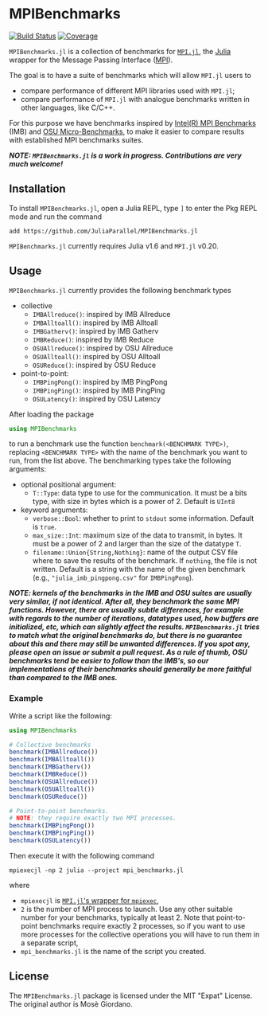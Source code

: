 # MPIBenchmarks

<!-- [![Stable](https://img.shields.io/badge/docs-stable-blue.svg)](https://JuliaParallel.github.io/MPIBenchmarks.jl/stable) -->
<!-- [![Dev](https://img.shields.io/badge/docs-dev-blue.svg)](https://JuliaParallel.github.io/MPIBenchmarks.jl/dev) -->
[![Build Status](https://github.com/JuliaParallel/MPIBenchmarks.jl/actions/workflows/CI.yml/badge.svg?branch=main)](https://github.com/JuliaParallel/MPIBenchmarks.jl/actions/workflows/CI.yml?query=branch%3Amain)
[![Coverage](https://codecov.io/gh/JuliaParallel/MPIBenchmarks.jl/branch/main/graph/badge.svg)](https://codecov.io/gh/JuliaParallel/MPIBenchmarks.jl)

`MPIBenchmarks.jl` is a collection of benchmarks for
[`MPI.jl`](https://github.com/JuliaParallel/MPI.jl), the
[Julia](https://julialang.org/) wrapper for the Message Passing Interface
([MPI](https://www.mpi-forum.org/)).

The goal is to have a suite of benchmarks which will allow `MPI.jl` users to

* compare performance of different MPI libraries used with `MPI.jl`;
* compare performance of `MPI.jl` with analogue benchmarks written in other languages, like
  C/C++.

For this purpose we have benchmarks inspired by [Intel(R) MPI
Benchmarks](https://www.intel.com/content/www/us/en/develop/documentation/imb-user-guide/top.html)
(IMB) and [OSU Micro-Benchmarks](http://mvapich.cse.ohio-state.edu/benchmarks/), to make it
easier to compare results with established MPI benchmarks suites.

_**NOTE: `MPIBenchmarks.jl` is a work in progress.  Contributions are very much welcome!**_

## Installation

To install `MPIBenchmarks.jl`, open a Julia REPL, type `]` to enter the Pkg REPL mode and
run the command

```
add https://github.com/JuliaParallel/MPIBenchmarks.jl
```

`MPIBenchmarks.jl` currently requires Julia v1.6 and `MPI.jl` v0.20.

## Usage

`MPIBenchmarks.jl` currently provides the following benchmark types

* collective
  * `IMBAllreduce()`: inspired by IMB Allreduce
  * `IMBAlltoall()`: inspired by IMB Alltoall
  * `IMBGatherv()`: inspired by IMB Gatherv
  * `IMBReduce()`: inspired by IMB Reduce
  * `OSUAllreduce()`: inspired by OSU Allreduce
  * `OSUAlltoall()`: inspired by OSU Alltoall
  * `OSUReduce()`: inspired by OSU Reduce
* point-to-point:
  * `IMBPingPong()`: inspired by IMB PingPong
  * `IMBPingPing()`: inspired by IMB PingPing
  * `OSULatency()`: inspired by OSU Latency

After loading the package

```julia
using MPIBenchmarks
```

to run a benchmark use the function `benchmark(<BENCHMARK TYPE>)`, replacing `<BENCHMARK TYPE>`
with the name of the benchmark you want to run, from the list above.  The benchmarking types
take the following arguments:

* optional positional argument:
  * `T::Type`: data type to use for the communication.  It must be a bits type, with size in
	bytes which is a power of 2.  Default is `UInt8`
* keyword arguments:
  * `verbose::Bool`: whether to print to `stdout` some information.  Default is `true`.
  * `max_size::Int`: maximum size of the data to transmit, in bytes.  It must be
    a power of 2 and larger than the size of the datatype `T`.
  * `filename::Union{String,Nothing}`: name of the output CSV file where to save the results
	of the benchmark.  If `nothing`, the file is not written.  Default is a string with the
	name of the given benchmark (e.g., `"julia_imb_pingpong.csv"` for `IMBPingPong`).

_**NOTE: kernels of the benchmarks in the IMB and OSU suites are usually very
similar, if not identical.  After all, they benchmark the same MPI functions.
However, there are usually subtle differences, for example with regards to the
number of iterations, datatypes used, how buffers are initialized, etc, which
can slightly affect the results.  `MPIBenchmarks.jl` tries to match what the
original benchmarks do, but there is no guarantee about this and there may still
be unwanted differences.  If you spot any, please open an issue or submit a pull
request.  As a rule of thumb, OSU benchmarks tend be easier to follow than the
IMB's, so our implementations of their benchmarks should generally be more
faithful than compared to the IMB ones.**_

### Example

Write a script like the following:

```julia
using MPIBenchmarks

# Collective benchmarks
benchmark(IMBAllreduce())
benchmark(IMBAlltoall())
benchmark(IMBGatherv())
benchmark(IMBReduce())
benchmark(OSUAllreduce())
benchmark(OSUAlltoall())
benchmark(OSUReduce())

# Point-to-point benchmarks.
# NOTE: they require exactly two MPI processes.
benchmark(IMBPingPong())
benchmark(IMBPingPing())
benchmark(OSULatency())
```

Then execute it with the following command

```
mpiexecjl -np 2 julia --project mpi_benchmarks.jl
```

where

* `mpiexecjl` is [`MPI.jl`'s wrapper for
  `mpiexec`](https://juliaparallel.org/MPI.jl/dev/usage/#Julia-wrapper-for-mpiexec),
* `2` is the number of MPI process to launch.  Use any other suitable number for
  your benchmarks, typically at least 2.  Note that point-to-point benchmarks
  require exactly 2 processes, so if you want to use more processes for the
  collective operations you will have to run them in a separate script,
* `mpi_benchmarks.jl` is the name of the script you created.

## License

The `MPIBenchmarks.jl` package is licensed under the MIT "Expat" License.  The original
author is Mosè Giordano.
